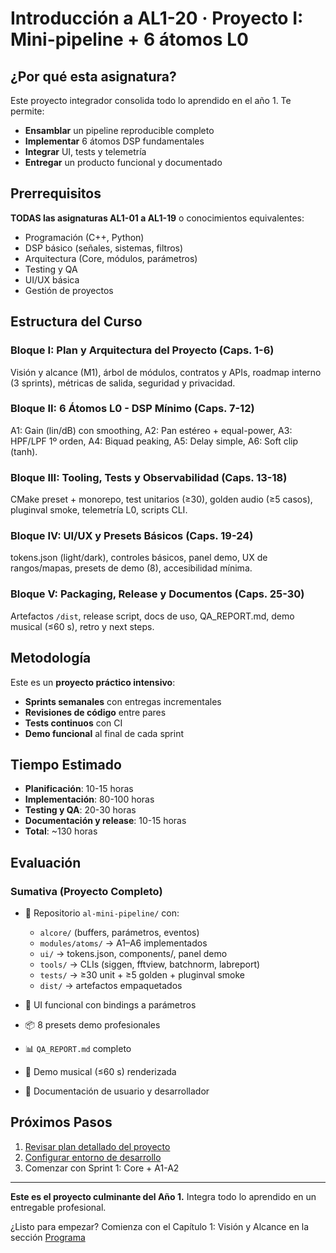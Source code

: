 # Introducción a AL1-20 · Proyecto I: Mini-pipeline + 6 átomos L0

## ¿Por qué esta asignatura?

Este proyecto integrador consolida todo lo aprendido en el año 1. Te permite:

- **Ensamblar** un pipeline reproducible completo
- **Implementar** 6 átomos DSP fundamentales
- **Integrar** UI, tests y telemetría
- **Entregar** un producto funcional y documentado

## Prerrequisitos

**TODAS las asignaturas AL1-01 a AL1-19** o conocimientos equivalentes:

- Programación (C++, Python)
- DSP básico (señales, sistemas, filtros)
- Arquitectura (Core, módulos, parámetros)
- Testing y QA
- UI/UX básica
- Gestión de proyectos

## Estructura del Curso

### Bloque I: Plan y Arquitectura del Proyecto (Caps. 1-6)
Visión y alcance (M1), árbol de módulos, contratos y APIs, roadmap interno (3 sprints), métricas de salida, seguridad y privacidad.

### Bloque II: 6 Átomos L0 - DSP Mínimo (Caps. 7-12)
A1: Gain (lin/dB) con smoothing, A2: Pan estéreo + equal-power, A3: HPF/LPF 1º orden, A4: Biquad peaking, A5: Delay simple, A6: Soft clip (tanh).

### Bloque III: Tooling, Tests y Observabilidad (Caps. 13-18)
CMake preset + monorepo, test unitarios (≥30), golden audio (≥5 casos), pluginval smoke, telemetría L0, scripts CLI.

### Bloque IV: UI/UX y Presets Básicos (Caps. 19-24)
tokens.json (light/dark), controles básicos, panel demo, UX de rangos/mapas, presets de demo (8), accesibilidad mínima.

### Bloque V: Packaging, Release y Documentos (Caps. 25-30)
Artefactos `/dist`, release script, docs de uso, QA_REPORT.md, demo musical (≤60 s), retro y next steps.

## Metodología

Este es un **proyecto práctico intensivo**:

- **Sprints semanales** con entregas incrementales
- **Revisiones de código** entre pares
- **Tests continuos** con CI
- **Demo funcional** al final de cada sprint

## Tiempo Estimado

- **Planificación**: 10-15 horas
- **Implementación**: 80-100 horas
- **Testing y QA**: 20-30 horas
- **Documentación y release**: 10-15 horas
- **Total**: ~130 horas

## Evaluación

### Sumativa (Proyecto Completo)

- 📂 Repositorio `al-mini-pipeline/` con:
  - `alcore/` (buffers, parámetros, eventos)
  - `modules/atoms/` → A1–A6 implementados
  - `ui/` → tokens.json, components/, panel demo
  - `tools/` → CLIs (siggen, fftview, batchnorm, labreport)
  - `tests/` → ≥30 unit + ≥5 golden + pluginval smoke
  - `dist/` → artefactos empaquetados

- 🎨 UI funcional con bindings a parámetros
- 📦 8 presets demo profesionales
- 📊 `QA_REPORT.md` completo
- 🎵 Demo musical (≤60 s) renderizada
- 📄 Documentación de usuario y desarrollador

## Próximos Pasos

1. [Revisar plan detallado del proyecto](programa/)
2. [Configurar entorno de desarrollo](practicas/)
3. Comenzar con Sprint 1: Core + A1-A2

---

**Este es el proyecto culminante del Año 1.** Integra todo lo aprendido en un entregable profesional.

¿Listo para empezar? Comienza con el Capítulo 1: Visión y Alcance en la sección [Programa](programa/)
